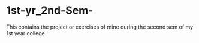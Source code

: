 # 1st-yr_2nd-Sem-
This contains the project or exercises of mine during the second sem of my 1st year college
